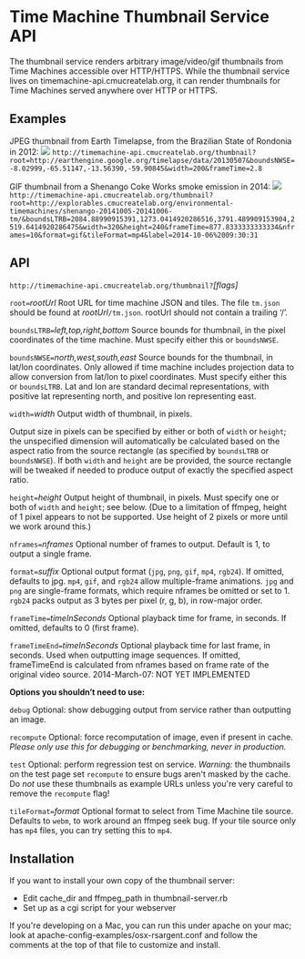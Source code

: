 Time Machine Thumbnail Service API
==================================

The thumbnail service renders arbitrary image/video/gif thumbnails from Time Machines accessible over HTTP/HTTPS.  While the thumbnail service lives on timemachine-api.cmucreatelab.org, it can render thumbnails for Time Machines served anywhere over HTTP or HTTPS.

Examples
--------

JPEG thumbnail from Earth Timelapse, from the Brazilian State of Rondonia in 2012:
<img src="http://timemachine-api.cmucreatelab.org/thumbnail?root=http://earthengine.google.org/timelapse/data/20130507&boundsNWSE=-8.02999,-65.51147,-13.56390,-59.90845&width=200&frameTime=2.8">
```http://timemachine-api.cmucreatelab.org/thumbnail?root=http://earthengine.google.org/timelapse/data/20130507&boundsNWSE=-8.02999,-65.51147,-13.56390,-59.90845&width=200&frameTime=2.8```

GIF thumbnail from a Shenango Coke Works smoke emission in 2014:
<img src="http://timemachine-api.cmucreatelab.org/thumbnail?root=http://explorables.cmucreatelab.org/environmental-timemachines/shenango-20141005-20141006-tm/&boundsLTRB=2084.88990915391,1273.0414920286516,3791.489909153904,2519.6414920286475&width=320&height=240&frameTime=877.8333333333334&nframes=10&format=gif&tileFormat=mp4&label=2014-10-06%2009:30:31">
```http://timemachine-api.cmucreatelab.org/thumbnail?root=http://explorables.cmucreatelab.org/environmental-timemachines/shenango-20141005-20141006-tm/&boundsLTRB=2084.88990915391,1273.0414920286516,3791.489909153904,2519.6414920286475&width=320&height=240&frameTime=877.8333333333334&nframes=10&format=gif&tileFormat=mp4&label=2014-10-06%2009:30:31```

API
---

```http://timemachine-api.cmucreatelab.org/thumbnail?```_[flags]_

```root=```_rootUrl_
Root URL for time machine JSON and tiles.  The file ```tm.json``` should be found at _rootUrl_```/tm.json```.  rootUrl should not contain a trailing ‘/’.

```boundsLTRB=```_left,top,right,bottom_
Source bounds for thumbnail, in the pixel coordinates of the time machine.  Must specify either this or ```boundsNWSE```.

```boundsNWSE=```_north,west,south,east_
Source bounds for the thumbnail, in lat/lon coordinates.  Only allowed if time machine includes projection data to allow conversion from lat/lon to pixel coordinates.  Must specify either this or ```boundsLTRB```.  Lat and lon are standard decimal representations, with positive lat representing north, and positive lon representing east.

```width=```_width_
Output width of thumbnail, in pixels.  

Output size in pixels can be specified by either or both of ```width``` or ```height```;  the unspecified dimension will automatically be calculated based on the aspect ratio from the source rectangle (as specified by ```boundsLTRB``` or ```boundsNWSE```).  If both ```width``` and ```height``` are be provided, the source rectangle will be tweaked if needed to produce output of exactly the specified aspect ratio.

```height=```_height_
Output height of thumbnail, in pixels.  Must specify one or both of ```width``` and ```height```; see below.  (Due to a limitation of ffmpeg, height of 1 pixel appears to not be supported.  Use height of 2 pixels or more until we work around this.)

```nframes=```_nframes_
Optional number of frames to output.  Default is 1, to output a single frame.

```format=```_suffix_
Optional output format (```jpg```, ```png```, ```gif```, ```mp4```, ```rgb24```).  If omitted, defaults to jpg.  ```mp4```, ```gif```, and ```rgb24``` allow multiple-frame animations.  ```jpg``` and ```png``` are single-frame formats, which require nframes be omitted or set to 1.  ```rgb24``` packs output as 3 bytes per pixel (r, g, b), in row-major order.  

```frameTime=```_timeInSeconds_
Optional playback time for frame, in seconds.  If omitted, defaults to 0 (first frame).

```frameTimeEnd=```_timeInSeconds_
Optional playback time for last frame, in seconds.  Used when outputting image sequences.  If omitted, frameTimeEnd is calculated from nframes based on frame rate of the original video source.  2014-March-07: NOT YET IMPLEMENTED

**Options you shouldn’t need to use:**

```debug```
Optional: show debugging output from service rather than outputting an image.

```recompute```
Optional: force recomputation of image, even if present in cache.  _Please only use this for debugging or benchmarking, never in production._

```test```
Optional:  perform regression test on service.  _Warning:_ the thumbnails on the test page set ```recompute``` to ensure bugs aren't masked by the cache.  Do _not_ use these thumbnails as example URLs unless you're very careful to remove the ```recompute``` flag!

```tileFormat=```_format_
Optional format to select from Time Machine tile source.  Defaults to ```webm```, to work around an ffmpeg seek bug.  If your tile source only has ```mp4``` files, you can try setting this to ```mp4```.


Installation
------------

If you want to install your own copy of the thumbnail server:

- Edit cache_dir and ffmpeg_path in thumbnail-server.rb
- Set up as a cgi script for your webserver

If you're developing on a Mac, you can run this under apache on your mac; look at apache-config-examples/osx-rsargent.conf and follow the comments at the top of that file to customize and install.


